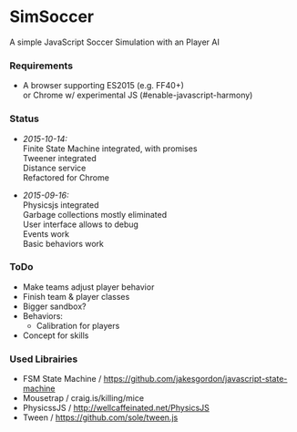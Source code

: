 # SimSoccer
A simple JavaScript Soccer Simulation with an Player AI

### Requirements

 * A browser supporting ES2015 (e.g. FF40+)  
   or Chrome w/ experimental JS (#enable-javascript-harmony)

### Status

 * *2015-10-14:*  
   Finite State Machine integrated, with promises  
   Tweener integrated  
   Distance service  
   Refactored for Chrome  

 * *2015-09-16:*  
   Physicsjs integrated  
   Garbage collections mostly eliminated  
   User interface allows to debug  
   Events work  
   Basic behaviors work  

### ToDo
   
  * Make teams adjust player behavior
  * Finish team & player classes
  * Bigger sandbox?
  * Behaviors: 
    * Calibration for players
  * Concept for skills


### Used Librairies
  
  * FSM State Machine / https://github.com/jakesgordon/javascript-state-machine
  * Mousetrap / craig.is/killing/mice
  * PhysicssJS / http://wellcaffeinated.net/PhysicsJS
  * Tween / https://github.com/sole/tween.js
